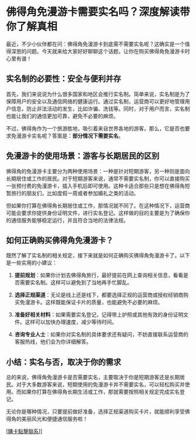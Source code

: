 # 佛得角免漫游卡需要实名吗？深度解读带你了解真相

最近，不少小伙伴都在问：佛得角免漫游卡到底需不需要实名呢？这确实是一个值得深思的问题。今天就来给大家好好聊聊这个话题，让你在购买佛得角免漫游卡时心里有谱！

## 实名制的必要性：安全与便利并存

首先，我们来说说为什么很多国家和地区会推行实名制。简单来说，实名制是为了保障用户的安全以及通信网络的健康运行。通过实名制，运营商可以更好地管理用户信息，防止非法活动的发生，比如诈骗、洗钱等。同时，对于用户而言，实名制也能让我们的通信更加可靠，避免不必要的麻烦。

不过，佛得角作为一个旅游胜地，吸引着来自世界各地的游客。那么，它是否也要求免漫游卡实名呢？答案是：**部分情况下需要实名**。

## 免漫游卡的使用场景：游客与长期居民的区别

佛得角的免漫游卡主要分为两种使用场景：一种是针对短期游客，另一种则是面向长期居住或工作的居民。对于短期游客来说，通常不需要实名制，你可以直接购买一张预付费的免漫游卡，插入手机后即可使用。这种卡适合那些只是想在佛得角短暂旅行的朋友们，比如度假一周或者参加婚礼之类的活动。

但如果你打算在佛得角长期居住或工作，那情况就不同了。在这种情况下，运营商可能会要求你提供身份证明文件，进行实名登记。这样做的目的主要是为了确保你的通信服务能够稳定运行，并且符合当地的法律法规。

## 如何正确购买佛得角免漫游卡？

既然了解了实名制的相关规定，接下来就是如何正确购买佛得角免漫游卡了。以下是一些实用的小建议：

1. **提前规划**：如果你计划去佛得角旅行，最好提前在网上查询相关信息，看看是否需要实名制。这样可以避免到了当地再手忙脚乱。

2. **选择正规渠道**：无论是线上还是线下，都要选择正规的运营商或授权经销商购买免漫游卡。这样既能保证卡片的质量，也能避免不必要的麻烦。

3. **准备好相关材料**：如果需要实名登记，记得带上护照或其他有效的身份证明文件。这样可以加快办理速度，减少等待时间。

4. **咨询专业人士**：如果你对实名制的具体要求还有疑问，不妨直接联系运营商的客服热线，他们会为你详细解答。

## 小结：实名与否，取决于你的需求

总的来说，佛得角免漫游卡是否需要实名，主要取决于你是短期游客还是长期居民。对于大多数游客来说，短期使用的免漫游卡并不需要实名，可以轻松购买并使用。而如果你打算在佛得角长期生活或工作，那就需要按照相关规定完成实名登记。

无论你是哪种情况，只要提前做好准备，选择正规渠道购买卡片，就能顺利享受佛得角的美丽风光和便捷通信服务啦！

[[購卡點擊聯系](https://t.me/s/esim1088)]]